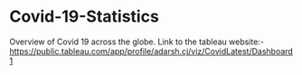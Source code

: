 # Covid-19-Statistics

Overview of Covid 19 across the globe.
Link to the tableau website:- https://public.tableau.com/app/profile/adarsh.cj/viz/CovidLatest/Dashboard1

